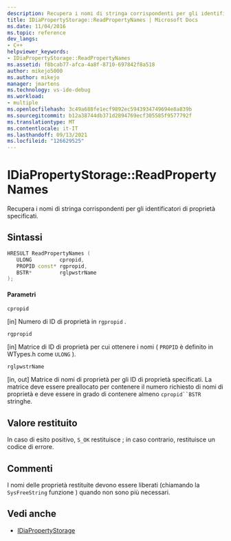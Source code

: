```yaml
---
description: Recupera i nomi di stringa corrispondenti per gli identificatori di proprietà specificati.
title: IDiaPropertyStorage::ReadPropertyNames | Microsoft Docs
ms.date: 11/04/2016
ms.topic: reference
dev_langs:
- C++
helpviewer_keywords:
- IDiaPropertyStorage::ReadPropertyNames
ms.assetid: f8bcab77-afca-4a8f-8710-697842f8a518
author: mikejo5000
ms.author: mikejo
manager: jmartens
ms.technology: vs-ide-debug
ms.workload:
- multiple
ms.openlocfilehash: 3c49a688fe1ecf9892ec5943934749694e8a839b
ms.sourcegitcommit: b12a38744db371d2894769ecf305585f9577792f
ms.translationtype: MT
ms.contentlocale: it-IT
ms.lasthandoff: 09/13/2021
ms.locfileid: "126629525"
---
```

# <a name="idiapropertystoragereadpropertynames"></a>IDiaPropertyStorage::ReadPropertyNames
Recupera i nomi di stringa corrispondenti per gli identificatori di proprietà specificati.

## <a name="syntax"></a>Sintassi

```C++
HRESULT ReadPropertyNames (
   ULONG         cpropid,
   PROPID const* rgpropid,
   BSTR*         rglpwstrName
);
```

#### <a name="parameters"></a>Parametri
 `cpropid`

[in] Numero di ID di proprietà in `rgpropid` .

 `rgpropid`

[in] Matrice di ID di proprietà per cui ottenere i nomi ( `PROPID` è definito in WTypes.h come `ULONG` ).

 `rglpwstrName`

[in, out] Matrice di nomi di proprietà per gli ID di proprietà specificati. La matrice deve essere preallocato per contenere il numero richiesto di nomi di proprietà e deve essere in grado di contenere almeno `cpropid``BSTR` stringhe.

## <a name="return-value"></a>Valore restituito
 In caso di esito positivo, `S_OK` restituisce ; in caso contrario, restituisce un codice di errore.

## <a name="remarks"></a>Commenti
 I nomi delle proprietà restituite devono essere liberati (chiamando la `SysFreeString` funzione ) quando non sono più necessari.

## <a name="see-also"></a>Vedi anche
- [IDiaPropertyStorage](../../debugger/debug-interface-access/idiapropertystorage.md)

